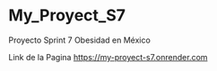 # My_Proyect_S7
Proyecto Sprint 7 Obesidad en México

Link de la Pagina 
https://my-proyect-s7.onrender.com
